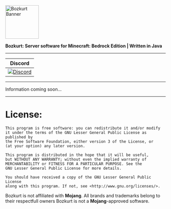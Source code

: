 <img src="https://raw.githubusercontent.com/BozkurtTeam/Bozkurt/master/.github/images/banner.png" alt="Bozkurt Banner" title="Aimeos" align="center" height="105">

**Bozkurt: Server software for Minecraft: Bedrock Edition | Written in Java**

------------       

| Discord |
| :---: |
| [![Discord](https://img.shields.io/badge/Discord-Join-7289da.svg)](https://discord.gg/EjK96jc) |

------------

Information coming soon...

------------

# License:
```
This program is free software: you can redistribute it and/or modify
it under the terms of the GNU Lesser General Public License as published by
the Free Software Foundation, either version 3 of the License, or
(at your option) any later version.

This program is distributed in the hope that it will be useful,
but WITHOUT ANY WARRANTY; without even the implied warranty of
MERCHANTABILITY or FITNESS FOR A PARTICULAR PURPOSE. See the
GNU Lesser General Public License for more details.

You should have received a copy of the GNU Lesser General Public License
along with this program. If not, see <http://www.gnu.org/licenses/>.
```

Bozkurt is not affiliated with **Mojang**. All brands and trademarks belong to their respectfull owners Bozkurt is not a **Mojang**-approved software.